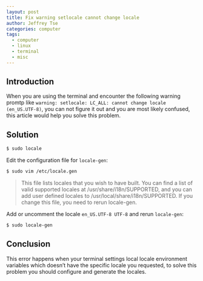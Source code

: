 ```yaml
---
layout: post
title: Fix warning setlocale cannot change locale
author: Jeffrey Tse
categories: computer
tags:
  - computer
  - linux
  - terminal
  - misc
---
```


## Introduction

When you are using the terminal and encounter the following warning
promtp like `warning: setlocale: LC_ALL: cannot change locale (en_US.UTF-8)`,
you can not figure it out and you are most likely confused, this
article would help you solve this problem.

## Solution

```bash
$ sudo locale
```

Edit the configuration file for `locale-gen`:

```bash
$ sudo vim /etc/locale.gen
```

> This file lists locales that you wish to have built. You can find a list
> of valid supported locales at /usr/share/i18n/SUPPORTED, and you can add
> user defined locales to /usr/local/share/i18n/SUPPORTED. If you change
> this file, you need to rerun locale-gen.

Add or uncomment the locale `en_US.UTF-8 UTF-8` and rerun `locale-gen`:

```bash
$ sudo locale-gen
```

## Conclusion

This error happens when your terminal settings local locale environment
variables which doesn’t have the specific locale you requested, to solve
this problem you should configure and generate the locales.
